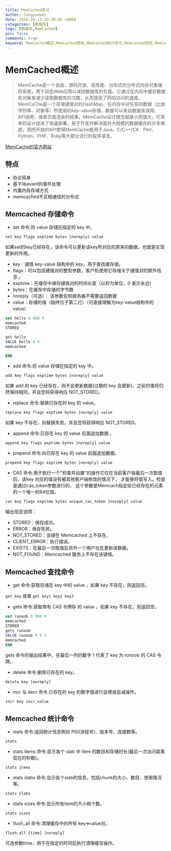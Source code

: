 ```yaml
---
title: MemCached笔记
author: tangyuewei
date: 2018-10-13 10:39:06 +0800
categories: [数据库]
tags: [数据库,MemCached]
pin: false
comments: true
keyword: MemCached概述,Memcached使用,Memcached统计命令,Memcached官网,Memcached学习
---
```

# MemCached概述

> MemCache是一个自由、源码开放、高性能、分布式的分布式内存对象缓存系统，用于动态Web应用以减轻数据库的负载。它通过在内存中缓存数据和对象来减少读取数据库的次数，从而提高了网站访问的速度。MemCaChe是一个存储键值对的HashMap，在内存中对任意的数据（比如字符串、对象等）所使用的key-value存储，数据可以来自数据库调用、API调用，或者页面渲染的结果。MemCache设计理念就是小而强大，它简单的设计促进了快速部署、易于开发并解决面对大规模的数据缓存的许多难题，而所开放的API使得MemCache能用于Java、C/C++/C#、Perl、Python、PHP、Ruby等大部分流行的程序语言。

[MemCache的官方网站](http://memcached.org/)

## 特点

+ 协议简单
+ 基于libevent的事件处理
+ 内置内存存储方式
+ memcached不互相通信的分布式

## Memcached 存储命令

+ set 命令:将 value 存储在指定的 key 中。

`set key flags exptime bytes [noreply]
value `

如果set的key已经存在，该命令可以更新该key所对应的原来的数据，也就是实现更新的作用。

- key：键值 key-value 结构中的 key，用于查找缓存值。
- flags：可以包括键值对的整型参数，客户机使用它存储关于键值对的额外信息 。
- exptime：在缓存中保存键值对的时间长度（以秒为单位，0 表示永远）
- bytes：在缓存中存储的字节数
- noreply（可选）： 该参数告知服务器不需要返回数据
- value：存储的值（始终位于第二行）（可直接理解为key-value结构中的value）
```sql
set hello 0 900 9
memcached
STORED

get hello
VALUE hello 0 9
memcached

END
```
+ add 命令:将 value 存储在指定的 key 中。

`add key flags exptime bytes [noreply]
value`

如果 add 的 key 已经存在，则不会更新数据(过期的 key 会更新)，之前的值将仍然保持相同，并且您将获得响应 NOT_STORED。

+ replace 命令:替换已存在的 key 的 value。

`replace key flags exptime bytes [noreply]
value`

如果 key 不存在，则替换失败，并且您将获得响应 NOT_STORED。

+ append 命令:已存在 key 的 value 后面追加数据 。

`append key flags exptime bytes [noreply]
value`

+ prepend 命令:向已存在 key 的 value 前面追加数据。

`prepend key flags exptime bytes [noreply]
value`

+ CAS 命令:用于执行一个"检查并设置"的操作它仅在当前客户端最后一次取值后，该key 对应的值没有被其他客户端修改的情况下， 才能够将值写入。检查是通过cas_token参数进行的， 这个参数是Memcach指定给已经存在的元素的一个唯一的64位值。

`cas key flags exptime bytes unique_cas_token [noreply]
value`


输出信息说明：
- STORED：保存成功。
- ERROR：保存失败。
- NOT_STORED：该键在 Memcached 上不存在。
- CLIENT_ERROR：执行错误。
- EXISTS：在最后一次取值后另外一个用户也在更新该数据。
- NOT_FOUND：Memcached 服务上不存在该键值。

## Memcached 查找命令

+ get 命令:获取存储在 key 中的 value ，如果 key 不存在，则返回空。

`get key` 或者 `get key1 key2 key3`

+ gets 命令:获取带有 CAS 令牌存 的 value ，如果 key 不存在，则返回空。

```sql
set runoob 0 900 9
memcached
STORED
gets runoob
VALUE runoob 0 9 1
memcached
END
```
gets 命令的输出结果中，在最后一列的数字 1 代表了 key 为 runoob 的 CAS 令牌。

+ delete 命令:删除已存在的 key。

`delete key [noreply]`

+ incr 与 decr 命令:已存在的 key 的数字值进行自增或自减操作。

`incr key incr_value`

## Memcached 统计命令

+ stats 命令:返回统计信息例如 PID(进程号)、版本号、连接数等。

`stats`

+ stats items 命令:显示各个 slab 中 item 的数目和存储时长(最后一次访问距离现在的秒数)。

`stats items`

+ stats slabs 命令:显示各个slab的信息，包括chunk的大小、数目、使用情况等。

`stats slabs`

+ stats sizes 命令:显示所有item的大小和个数。

`stats sizes`

+ flush_all 命令:清理缓存中的所有 key=>value对。

`flush_all [time] [noreply]`

可选参数time，用于在指定的时间后执行清理缓存操作。


